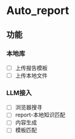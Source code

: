 # Auto_report

## 功能
### 本地库
- [ ] 上传报告模板
- [ ] 上传本地文件
### LLM接入
- [ ] 浏览器搜寻
- [ ] report-本地知识匹配
- [ ] 内容生成
- [ ] 模板匹配

